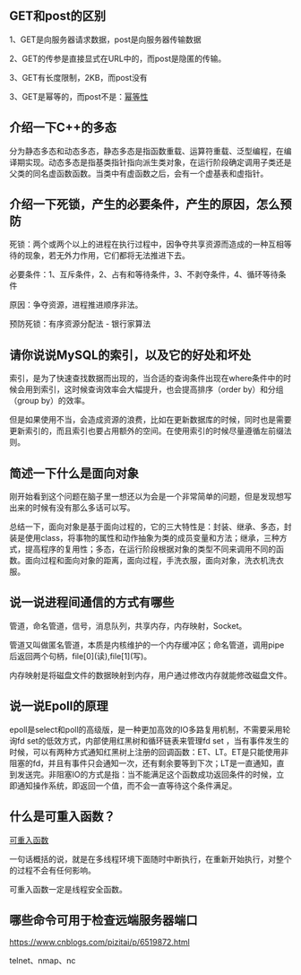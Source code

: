 ## GET和post的区别

1、GET是向服务器请求数据，post是向服务器传输数据

2、GET的传参是直接显式在URL中的，而post是隐匿的传输。

3、GET有长度限制，2KB，而post没有

3、GET是幂等的，而post不是：[幂等性](https://developer.mozilla.org/zh-CN/docs/Glossary/Idempotent)

## 介绍一下C++的多态

分为静态多态和动态多态，静态多态是指函数重载、运算符重载、泛型编程，在编译期实现。动态多态是指基类指针指向派生类对象，在运行阶段确定调用子类还是父类的同名虚函数函数。当类中有虚函数之后，会有一个虚基表和虚指针。

## 介绍一下死锁，产生的必要条件，产生的原因，怎么预防

死锁：两个或两个以上的进程在执行过程中，因争夺共享资源而造成的一种互相等待的现象，若无外力作用，它们都将无法推进下去。

必要条件：1、互斥条件，2、占有和等待条件，3、不剥夺条件，4、循环等待条件

原因：争夺资源，进程推进顺序非法。

预防死锁：有序资源分配法 - 银行家算法

## 请你说说MySQL的索引，以及它的好处和坏处

索引，是为了快速查找数据而出现的，当合适的查询条件出现在where条件中的时候会用到索引，这时候查询效率会大幅提升，也会提高排序（order by）和分组（group by）的效率。

但是如果使用不当，会造成资源的浪费，比如在更新数据库的时候，同时也是需要更新索引的，而且索引也要占用额外的空间。在使用索引的时候尽量遵循左前缀法则。

## 简述一下什么是面向对象

刚开始看到这个问题在脑子里一想还以为会是一个非常简单的问题，但是发现想写出来的时候有没有那么多话可以写。

总结一下，面向对象是基于面向过程的，它的三大特性是：封装、继承、多态，封装是使用class，将事物的属性和动作抽象为类的成员变量和方法；继承，三种方式，提高程序的复用性；多态，在运行阶段根据对象的类型不同来调用不同的函数。面向过程和面向对象的距离，面向过程，手洗衣服，面向对象，洗衣机洗衣服。

## 说一说进程间通信的方式有哪些

管道，命名管道，信号，消息队列，共享内存，内存映射，Socket。

管道又叫做匿名管道，本质是内核维护的一个内存缓冲区；命名管道，调用pipe后返回两个句柄，file[0]\(读),file[1]\(写)。

内存映射是将磁盘文件的数据映射到内存，用户通过修改内存就能修改磁盘文件。

## 说一说Epoll的原理

epoll是select和poll的高级版，是一种更加高效的IO多路复用机制，不需要采用轮询fd set的低效方式，内部使用红黑树和循环链表来管理fd set ，当有事件发生的时候，可以有两种方式通知红黑树上注册的回调函数：ET、LT。ET是只能使用非阻塞的fd，并且有事件只会通知一次，还有剩余要等到下次；LT是一直通知，直到发送完。非阻塞IO的方式是指：当不能满足这个函数成功返回条件的时候，立即通知操作系统，即返回一个值，而不会一直等待这个条件满足。

## 什么是可重入函数？

[可重入函数](https://baike.baidu.com/item/%E5%8F%AF%E9%87%8D%E5%85%A5%E5%87%BD%E6%95%B0/4521100#:~:text=%E5%8F%AF%E9%87%8D%E5%85%A5%E5%87%BD%E6%95%B0%E4%B8%BB%E8%A6%81,%E6%98%AF%E4%B8%8D%E8%83%BD%E8%BF%90%E8%A1%8C%E5%9C%A8%E5%A4%9A)

一句话概括的说，就是在多线程环境下面随时中断执行，在重新开始执行，对整个的过程不会有任何影响。

可重入函数一定是线程安全函数。

## 哪些命令可用于检查远端服务器端口

https://www.cnblogs.com/pizitai/p/6519872.html

telnet、nmap、nc
